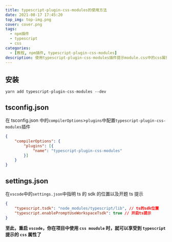 ```yaml
---
title: typescript-plugin-css-modules的使用方法
date: 2021-08-17 17:45:20
top_img: top-img.png
cover: cover.png
tags:
  - npm插件
  - typescript
  - css
categories:
  - [教程, npm插件, typescript-plugin-css-modules]
description: 使用typescript-plugin-css-modules插件提示module.css中的css属性
---
```


## 安装

```shell
yarn add typescript-plugin-css-modules --dev
```

## tsconfig.json

在 tsconfig.json 中的`compilerOptions`>`plugins`中配置`typescript-plugin-css-modules`插件

```json
{
    "compilerOptions": {
        "plugins": [{
            "name": "typescript-plugin-css-modules"
        }]
    }
}
```

## settings.json

在`vscode`中的`settings.json`中指明 ts 的 sdk 的位置以及开题 ts 提示

```json
{
    "typescript.tsdk": "node_modules/typescript/lib", // ts的sdk位置
    "typescript.enablePromptUseWorkspaceTsdk": true // 开启ts提示
}
```

**至此，重启 `vscode`，你在项目中使用 `css moudule` 时，就可以享受到 `typescript` 提示的 `css` 属性了**
